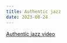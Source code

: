 ```yaml
---
title: Authentic jazz
date: 2023-08-24
---
```


[Authentic jazz video](https://www.youtube.com/watch?v=gJ7Hhh7Z9yw&list=LL&index=46)